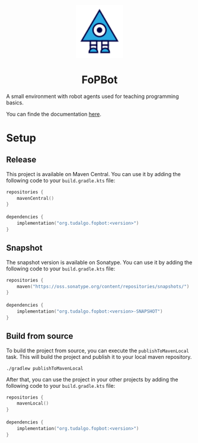 <div align="center">
    <img src="logo-icon.svg" align="float" width="25%" alt="jagr logo">
    <h1>FoPBot</h1>
</div>

A small environment with robot agents used for teaching programming basics.

You can finde the documentation [here](https://tudalgo.github.io/fopbot/index.html).

# Setup
## Release
This project is available on Maven Central. You can use it by adding the following code to your `build.gradle.kts` file:
```kotlin
repositories {
    mavenCentral()
}

dependencies {
    implementation("org.tudalgo.fopbot:<version>")
}
```
## Snapshot
The snapshot version is available on Sonatype. You can use it by adding the following code to your `build.gradle.kts` file:
```kotlin
repositories {
    maven("https://oss.sonatype.org/content/repositories/snapshots/")
}

dependencies {
    implementation("org.tudalgo.fopbot:<version>-SNAPSHOT")
}
```
## Build from source
To build the project from source, you can execute the `publishToMavenLocal` task. This will build the project and publish it to your local maven repository.
```shell
./gradlew publishToMavenLocal
```
After that, you can use the project in your other projects by adding the following code to your `build.gradle.kts` file:
```kotlin
repositories {
    mavenLocal()
}

dependencies {
    implementation("org.tudalgo.fopbot:<version>")
}
```
